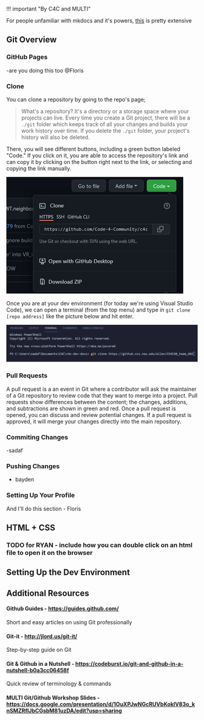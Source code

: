 !!! important "By C4C and MULTI"

For people unfamiliar with mkdocs and it's powers, [this](https://squidfunk.github.io/mkdocs-material/reference/abbreviations/) is pretty extensive 

## Git Overview

### GitHub Pages
-are you doing this too @Floris

### Clone 
You can clone a repository by going to the repo's page;

> What's a repository? It's a directory or a storage space where your projects can live. Every time you create a Git project, there will be a `./git` folder which keeps track of all your changes and builds your work history over time. If you delete the `./git` folder, your project's history will also be deleted.

There, you will see different buttons, including a green button labeled "Code." If you click on it, you are able to access the repository's link and can copy it by clicking on the button right next to the link, or selecting and copying the link manually. 

![clone Picture](..\img\clonepic.png)

Once you are at your dev environment (for today we're using Visual Studio Code), we can open a terminal (from the top menu) and type in `git clone [repo address]` like the picture below and hit enter.

![Terminal Clone](..\img\terminalclone.png)

### Pull Requests
A pull request is a an event in Git where a contributor will ask the maintainer of a Git repository to review code that they want to merge into a project. Pull requests show differences between the content; the changes, additions, and subtractions are shown in green and red. Once a pull request is opened, you can discuss and review potential changes. If a pull request is approved, it will merge your changes directly into the main repository.

### Commiting Changes
-sadaf

### Pushing Changes
- bayden

### Setting Up Your Profile
And I'll do this section - Floris

## HTML + CSS

### TODO for RYAN - include how you can double click on an html file to open it on the browser

## Setting Up the Dev Environment

## Additional Resources

#### Github Guides - https://guides.github.com/
Short and easy articles on using Git professionally
#### Git-it - http://jlord.us/git-it/
Step-by-step guide on Git
#### Git & Github in a Nutshell - https://codeburst.io/git-and-github-in-a-nutshell-b0a3cc06458f
Quick review of terminology & commands
#### MULTI Git/Github Workshop Slides - https://docs.google.com/presentation/d/1OuXPJwNGcRUVbKoklV83o_knSMZRflJbCGsbM81uzDA/edit?usp=sharing
